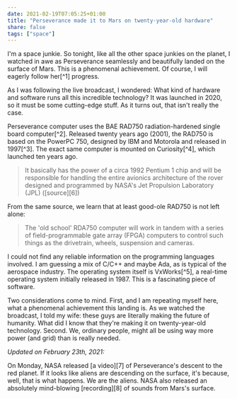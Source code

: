 ```yaml
---
date: 2021-02-19T07:05:25+01:00
title: "Perseverance made it to Mars on twenty-year-old hardware"
share: false
tags: ["space"]
---
```

I'm a space junkie. So tonight, like all the other space junkies on the planet,
I watched in awe as Perseverance seamlessly and beautifully landed on the
surface of Mars. This is a phenomenal achievement. Of course, I will eagerly
follow her[^1] progress.

As I was following the live broadcast, I wondered: What kind of hardware and
software runs all this incredible technology? It was launched in 2020, so it
must be some cutting-edge stuff. As it turns out, that isn't really the case.

Perseverance computer uses the BAE RAD750 radiation-hardened single board
computer[^2]. Released twenty years ago (2001), the RAD750 is based on the
PowerPC 750, designed by IBM and Motorola and released in 1997[^3]. The exact
same computer is mounted on Curiosity[^4], which launched ten years ago.

> It basically has the power of a circa 1992 Pentium 1 chip and will be
> responsible for handling the entire avionics architecture of the rover
> designed and programmed by NASA's Jet Propulsion Laboratory (JPL) ([source][6])

From the same source, we learn that at least good-ole RAD750 is not left alone:

> The 'old school' RDA750 computer will work in tandem with a series of
> field-programmable gate array (FPGA) computers to control such things as the
> drivetrain, wheels, suspension and cameras. 

I could not find any reliable information on the programming languages
involved. I am guessing a mix of C/C++ and maybe Ada, as is typical of the
aerospace industry. The operating system itself is VxWorks[^5], a real-time
operating system initially released in 1987. This is a fascinating piece of
software.

Two considerations come to mind. First, and I am repeating myself here, what
a phenomenal achievement this landing is. As we watched the broadcast, I told
my wife: these guys are literally making the future of humanity. What did
I know that they're making it on twenty-year-old technology. Second. We,
ordinary people, might all be using way more power (and grid) than is really
needed.

*Updated on February 23th, 2021:*

On Monday, NASA released [a video][7] of Perseverance's descent to the red
planet. If it looks like aliens are descending on the surface, it's because,
well, that is what happens. We are the aliens. NASA also released an absolutely
mind-blowing [recording][8] of sounds from Mars's surface.

